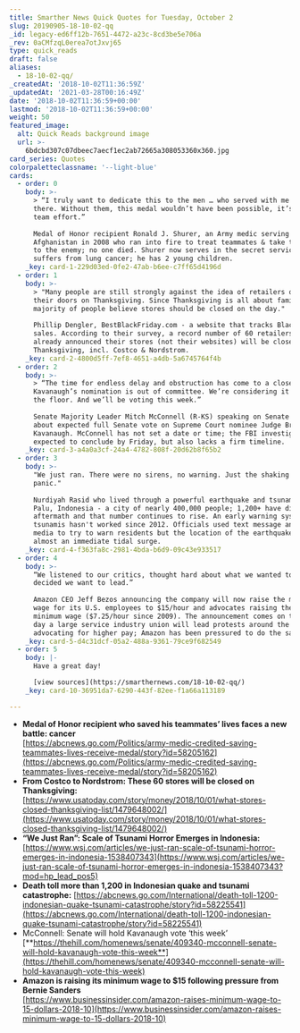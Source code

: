 ```yaml
---
title: Smarther News Quick Quotes for Tuesday, October 2
slug: 20190905-18-10-02-qq
_id: legacy-ed6ff12b-7651-4472-a23c-8cd3be5e706a
_rev: 0aCMfzqL0erea7otJxvj65
type: quick_reads
draft: false
aliases:
  - 18-10-02-qq/
_createdAt: '2018-10-02T11:36:59Z'
_updatedAt: '2021-03-28T00:16:49Z'
date: '2018-10-02T11:36:59+00:00'
lastmod: '2018-10-02T11:36:59+00:00'
weight: 50
featured_image:
  alt: Quick Reads background image
  url: >-
    6bdcbd307c07dbeec7aecf1ec2ab72665a308053360x360.jpg
card_series: Quotes
colorpaletteclassname: '--light-blue'
cards:
  - order: 0
    body: >-
      > “I truly want to dedicate this to the men … who served with me out
      there. Without them, this medal wouldn’t have been possible, it’s truly a
      team effort.”  
        
      Medal of Honor recipient Ronald J. Shurer, an Army medic serving in
      Afghanistan in 2008 who ran into fire to treat teammates & take the fight
      to the enemy; no one died. Shurer now serves in the secret service &
      suffers from lung cancer; he has 2 young children.
    _key: card-1-229d03ed-0fe2-47ab-b6ee-c7ff65d4196d
  - order: 1
    body: >-
      > "Many people are still strongly against the idea of retailers opening
      their doors on Thanksgiving. Since Thanksgiving is all about family, a
      majority of people believe stores should be closed on the day."  
        
      Phillip Dengler, BestBlackFriday.com - a website that tracks Black Friday
      sales. According to their survey, a record number of 60 retailers have
      already announced their stores (not their websites) will be closed on
      Thanksgiving, incl. Costco & Nordstrom.
    _key: card-2-4800d5ff-7ef8-4651-a4db-5a6745764f4b
  - order: 2
    body: >-
      > “The time for endless delay and obstruction has come to a close. Judge
      Kavanaugh’s nomination is out of committee. We’re considering it here on
      the floor. And we’ll be voting this week.”  
        
      Senate Majority Leader Mitch McConnell (R-KS) speaking on Senate floor
      about expected full Senate vote on Supreme Court nominee Judge Brett
      Kavanaugh. McConnell has not set a date or time; the FBI investigation is
      expected to conclude by Friday, but also lacks a firm timeline.
    _key: card-3-a4a0a3cf-24a4-4782-808f-20d62b8f65b2
  - order: 3
    body: >-
      "We just ran. There were no sirens, no warning. Just the shaking and the
      panic."  
        
      Nurdiyah Rasid who lived through a powerful earthquake and tsunami in
      Palu, Indonesia - a city of nearly 400,000 people; 1,200+ have died in the
      aftermath and that number continues to rise. An early warning system for
      tsunamis hasn't worked since 2012. Officials used text message and social
      media to try to warn residents but the location of the earthquake produced
      almost an immediate tidal surge.
    _key: card-4-f363fa8c-2981-4bda-b6d9-09c43e933517
  - order: 4
    body: >-
      “We listened to our critics, thought hard about what we wanted to do, and
      decided we want to lead.”  
        
      Amazon CEO Jeff Bezos announcing the company will now raise the minimum
      wage for its U.S. employees to $15/hour and advocates raising the federal
      minimum wage ($7.25/hour since 2009). The announcement comes on the same
      day a large service industry union will lead protests around the country
      advocating for higher pay; Amazon has been pressured to do the same.
    _key: card-5-d4c31dcf-05a2-488a-9361-79ce9f682549
  - order: 5
    body: |-
      Have a great day!

      [view sources](https://smarthernews.com/18-10-02-qq/)
    _key: card-10-36951da7-6290-443f-82ee-f1a66a113189

---
```

* **Medal of Honor recipient who saved his teammates’ lives faces a new battle: cancer**  
[https://abcnews.go.com/Politics/army-medic-credited-saving-teammates-lives-receive-medal/story?id=58205162](https://abcnews.go.com/Politics/army-medic-credited-saving-teammates-lives-receive-medal/story?id=58205162)
* **From Costco to Nordstrom: These 60 stores will be closed on Thanksgiving:**  
[https://www.usatoday.com/story/money/2018/10/01/what-stores-closed-thanksgiving-list/1479648002/](https://www.usatoday.com/story/money/2018/10/01/what-stores-closed-thanksgiving-list/1479648002/)
* **“We Just Ran”: Scale of Tsunami Horror Emerges in Indonesia:**  
[https://www.wsj.com/articles/we-just-ran-scale-of-tsunami-horror-emerges-in-indonesia-1538407343](https://www.wsj.com/articles/we-just-ran-scale-of-tsunami-horror-emerges-in-indonesia-1538407343?mod=hp_lead_pos5)
* **Death toll more than 1,200 in Indonesian quake and tsunami catastrophe:** [https://abcnews.go.com/International/death-toll-1200-indonesian-quake-tsunami-catastrophe/story?id=58225541](https://abcnews.go.com/International/death-toll-1200-indonesian-quake-tsunami-catastrophe/story?id=58225541)
* McConnell: Senate will hold Kavanaugh vote ‘this week’  
[**https://thehill.com/homenews/senate/409340-mcconnell-senate-will-hold-kavanaugh-vote-this-week**](https://thehill.com/homenews/senate/409340-mcconnell-senate-will-hold-kavanaugh-vote-this-week)
* **Amazon is raising its minimum wage to $15 following pressure from Bernie Sanders**  
[https://www.businessinsider.com/amazon-raises-minimum-wage-to-15-dollars-2018-10](https://www.businessinsider.com/amazon-raises-minimum-wage-to-15-dollars-2018-10)